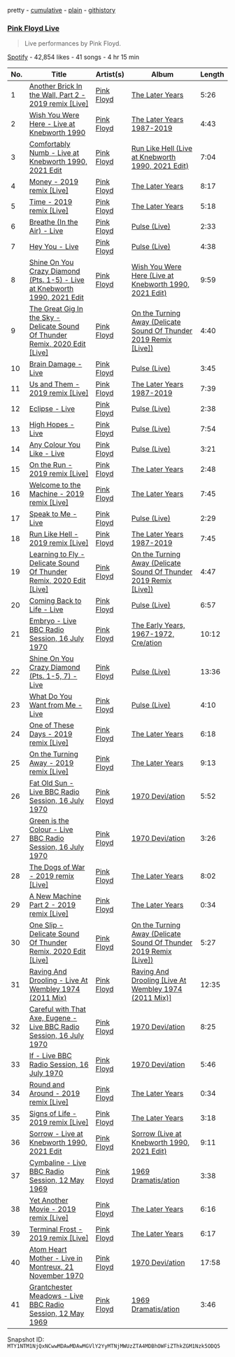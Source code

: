 pretty - [cumulative](/playlists/cumulative/37i9dQZF1DWW3dD0LM7ij4.md) - [plain](/playlists/plain/37i9dQZF1DWW3dD0LM7ij4) - [githistory](https://github.githistory.xyz/mackorone/spotify-playlist-archive/blob/main/playlists/plain/37i9dQZF1DWW3dD0LM7ij4)

### [Pink Floyd Live](https://open.spotify.com/playlist/37i9dQZF1DWW3dD0LM7ij4)

> Live performances by Pink Floyd.

[Spotify](https://open.spotify.com/user/spotify) - 42,854 likes - 41 songs - 4 hr 15 min

| No. | Title | Artist(s) | Album | Length |
|---|---|---|---|---|
| 1 | [Another Brick In the Wall, Part 2 \- 2019 remix \[Live\]](https://open.spotify.com/track/1xUTI8Ce8IQnyYCGPmrbzS) | [Pink Floyd](https://open.spotify.com/artist/0k17h0D3J5VfsdmQ1iZtE9) | [The Later Years](https://open.spotify.com/album/619Oth6zcoYKqotDbRPRpn) | 5:26 |
| 2 | [Wish You Were Here \- Live at Knebworth 1990](https://open.spotify.com/track/57Nc8KTrSOGqgjxfGzqRP1) | [Pink Floyd](https://open.spotify.com/artist/0k17h0D3J5VfsdmQ1iZtE9) | [The Later Years 1987\-2019](https://open.spotify.com/album/5S6piLR8OYNymGIApEC6k4) | 4:43 |
| 3 | [Comfortably Numb \- Live at Knebworth 1990, 2021 Edit](https://open.spotify.com/track/7d7c3Sn2n1scaJjd5gmqEN) | [Pink Floyd](https://open.spotify.com/artist/0k17h0D3J5VfsdmQ1iZtE9) | [Run Like Hell \(Live at Knebworth 1990, 2021 Edit\)](https://open.spotify.com/album/2Hfo27yzPLcpeMiqssbocT) | 7:04 |
| 4 | [Money \- 2019 remix \[Live\]](https://open.spotify.com/track/03LGbyKGpTElZFVfpeRnyD) | [Pink Floyd](https://open.spotify.com/artist/0k17h0D3J5VfsdmQ1iZtE9) | [The Later Years](https://open.spotify.com/album/619Oth6zcoYKqotDbRPRpn) | 8:17 |
| 5 | [Time \- 2019 remix \[Live\]](https://open.spotify.com/track/4pXxIVE4YTBE8b5HQdjqOC) | [Pink Floyd](https://open.spotify.com/artist/0k17h0D3J5VfsdmQ1iZtE9) | [The Later Years](https://open.spotify.com/album/619Oth6zcoYKqotDbRPRpn) | 5:18 |
| 6 | [Breathe \(In the Air\) \- Live](https://open.spotify.com/track/3imr3YB9LhT3W2BHsQ8hpK) | [Pink Floyd](https://open.spotify.com/artist/0k17h0D3J5VfsdmQ1iZtE9) | [Pulse \(Live\)](https://open.spotify.com/album/1uSpngQgBBgwRFYS5sOdqI) | 2:33 |
| 7 | [Hey You \- Live](https://open.spotify.com/track/0Uy1VmHJOqQlEkSyYfs5mO) | [Pink Floyd](https://open.spotify.com/artist/0k17h0D3J5VfsdmQ1iZtE9) | [Pulse \(Live\)](https://open.spotify.com/album/1uSpngQgBBgwRFYS5sOdqI) | 4:38 |
| 8 | [Shine On You Crazy Diamond \(Pts\. 1\-5\) \- Live at Knebworth 1990, 2021 Edit](https://open.spotify.com/track/6UuchWRa9DZ6RTxCUViEyO) | [Pink Floyd](https://open.spotify.com/artist/0k17h0D3J5VfsdmQ1iZtE9) | [Wish You Were Here \(Live at Knebworth 1990, 2021 Edit\)](https://open.spotify.com/album/4Sbr2lxRoedN0EeStH6Trv) | 9:59 |
| 9 | [The Great Gig In the Sky \- Delicate Sound Of Thunder Remix, 2020 Edit \[Live\]](https://open.spotify.com/track/6jhN2lIh4N1piP0hSUVsTA) | [Pink Floyd](https://open.spotify.com/artist/0k17h0D3J5VfsdmQ1iZtE9) | [On the Turning Away \(Delicate Sound Of Thunder 2019 Remix \[Live\]\)](https://open.spotify.com/album/0bd8yr7k20zQP9iPLTKxtS) | 4:40 |
| 10 | [Brain Damage \- Live](https://open.spotify.com/track/70j4F4vRXNMvPnvdA8duVJ) | [Pink Floyd](https://open.spotify.com/artist/0k17h0D3J5VfsdmQ1iZtE9) | [Pulse \(Live\)](https://open.spotify.com/album/1uSpngQgBBgwRFYS5sOdqI) | 3:45 |
| 11 | [Us and Them \- 2019 remix \[Live\]](https://open.spotify.com/track/4y7fXAK8R5CiAibNAl7Iua) | [Pink Floyd](https://open.spotify.com/artist/0k17h0D3J5VfsdmQ1iZtE9) | [The Later Years 1987\-2019](https://open.spotify.com/album/5S6piLR8OYNymGIApEC6k4) | 7:39 |
| 12 | [Eclipse \- Live](https://open.spotify.com/track/6ZmPjDmQ54LEjPfotChN7n) | [Pink Floyd](https://open.spotify.com/artist/0k17h0D3J5VfsdmQ1iZtE9) | [Pulse \(Live\)](https://open.spotify.com/album/1uSpngQgBBgwRFYS5sOdqI) | 2:38 |
| 13 | [High Hopes \- Live](https://open.spotify.com/track/1cy4FxrVbTfYRMlAF0n6LX) | [Pink Floyd](https://open.spotify.com/artist/0k17h0D3J5VfsdmQ1iZtE9) | [Pulse \(Live\)](https://open.spotify.com/album/1uSpngQgBBgwRFYS5sOdqI) | 7:54 |
| 14 | [Any Colour You Like \- Live](https://open.spotify.com/track/4BHeT6HBkdvRB0YSXegsrf) | [Pink Floyd](https://open.spotify.com/artist/0k17h0D3J5VfsdmQ1iZtE9) | [Pulse \(Live\)](https://open.spotify.com/album/1uSpngQgBBgwRFYS5sOdqI) | 3:21 |
| 15 | [On the Run \- 2019 remix \[Live\]](https://open.spotify.com/track/75rTS9ah1yctiZjIwsU7OX) | [Pink Floyd](https://open.spotify.com/artist/0k17h0D3J5VfsdmQ1iZtE9) | [The Later Years](https://open.spotify.com/album/619Oth6zcoYKqotDbRPRpn) | 2:48 |
| 16 | [Welcome to the Machine \- 2019 remix \[Live\]](https://open.spotify.com/track/7hRude5nK6ofdWd1aUf3mi) | [Pink Floyd](https://open.spotify.com/artist/0k17h0D3J5VfsdmQ1iZtE9) | [The Later Years](https://open.spotify.com/album/619Oth6zcoYKqotDbRPRpn) | 7:45 |
| 17 | [Speak to Me \- Live](https://open.spotify.com/track/7MNTMhB5fAaT7SjrCoIFW5) | [Pink Floyd](https://open.spotify.com/artist/0k17h0D3J5VfsdmQ1iZtE9) | [Pulse \(Live\)](https://open.spotify.com/album/1uSpngQgBBgwRFYS5sOdqI) | 2:29 |
| 18 | [Run Like Hell \- 2019 remix \[Live\]](https://open.spotify.com/track/7I0KQYg6KaIe4Q8RoH5FXG) | [Pink Floyd](https://open.spotify.com/artist/0k17h0D3J5VfsdmQ1iZtE9) | [The Later Years 1987\-2019](https://open.spotify.com/album/5S6piLR8OYNymGIApEC6k4) | 7:45 |
| 19 | [Learning to Fly \- Delicate Sound Of Thunder Remix, 2020 Edit \[Live\]](https://open.spotify.com/track/45cQPuGSbVAdLFD0Qaf3ns) | [Pink Floyd](https://open.spotify.com/artist/0k17h0D3J5VfsdmQ1iZtE9) | [On the Turning Away \(Delicate Sound Of Thunder 2019 Remix \[Live\]\)](https://open.spotify.com/album/0bd8yr7k20zQP9iPLTKxtS) | 4:47 |
| 20 | [Coming Back to Life \- Live](https://open.spotify.com/track/6JTYg0H6jvDMtpnP11NpE0) | [Pink Floyd](https://open.spotify.com/artist/0k17h0D3J5VfsdmQ1iZtE9) | [Pulse \(Live\)](https://open.spotify.com/album/1uSpngQgBBgwRFYS5sOdqI) | 6:57 |
| 21 | [Embryo \- Live BBC Radio Session, 16 July 1970](https://open.spotify.com/track/7A7SltRb0KqWimEZqoqCWt) | [Pink Floyd](https://open.spotify.com/artist/0k17h0D3J5VfsdmQ1iZtE9) | [The Early Years, 1967\-1972, Cre/ation](https://open.spotify.com/album/7tH16DtKOmdIyN7TV9SvhG) | 10:12 |
| 22 | [Shine On You Crazy Diamond \(Pts\. 1\-5, 7\) \- Live](https://open.spotify.com/track/1dBubDq1rKvxmPAWN2dXmC) | [Pink Floyd](https://open.spotify.com/artist/0k17h0D3J5VfsdmQ1iZtE9) | [Pulse \(Live\)](https://open.spotify.com/album/1uSpngQgBBgwRFYS5sOdqI) | 13:36 |
| 23 | [What Do You Want from Me \- Live](https://open.spotify.com/track/1eqMju4FY20AWLw8qOY7Er) | [Pink Floyd](https://open.spotify.com/artist/0k17h0D3J5VfsdmQ1iZtE9) | [Pulse \(Live\)](https://open.spotify.com/album/1uSpngQgBBgwRFYS5sOdqI) | 4:10 |
| 24 | [One of These Days \- 2019 remix \[Live\]](https://open.spotify.com/track/7JaQmQKiF2KkHtlK8End9y) | [Pink Floyd](https://open.spotify.com/artist/0k17h0D3J5VfsdmQ1iZtE9) | [The Later Years](https://open.spotify.com/album/619Oth6zcoYKqotDbRPRpn) | 6:18 |
| 25 | [On the Turning Away \- 2019 remix \[Live\]](https://open.spotify.com/track/7gkYyPzHSzINK0PdNS5ehL) | [Pink Floyd](https://open.spotify.com/artist/0k17h0D3J5VfsdmQ1iZtE9) | [The Later Years](https://open.spotify.com/album/619Oth6zcoYKqotDbRPRpn) | 9:13 |
| 26 | [Fat Old Sun \- Live BBC Radio Session, 16 July 1970](https://open.spotify.com/track/5p0wzGinqfkHO8ILJDTPRc) | [Pink Floyd](https://open.spotify.com/artist/0k17h0D3J5VfsdmQ1iZtE9) | [1970 Devi/ation](https://open.spotify.com/album/3phZQKLS56N1n6ESUQMh9e) | 5:52 |
| 27 | [Green is the Colour \- Live BBC Radio Session, 16 July 1970](https://open.spotify.com/track/4DVANTWEtIosY05dg8xCMn) | [Pink Floyd](https://open.spotify.com/artist/0k17h0D3J5VfsdmQ1iZtE9) | [1970 Devi/ation](https://open.spotify.com/album/3phZQKLS56N1n6ESUQMh9e) | 3:26 |
| 28 | [The Dogs of War \- 2019 remix \[Live\]](https://open.spotify.com/track/75WXfSu3uWvQl3x6vrpcSy) | [Pink Floyd](https://open.spotify.com/artist/0k17h0D3J5VfsdmQ1iZtE9) | [The Later Years](https://open.spotify.com/album/619Oth6zcoYKqotDbRPRpn) | 8:02 |
| 29 | [A New Machine Part 2 \- 2019 remix \[Live\]](https://open.spotify.com/track/6Kyz1CzxfgyDKBi32HFJxv) | [Pink Floyd](https://open.spotify.com/artist/0k17h0D3J5VfsdmQ1iZtE9) | [The Later Years](https://open.spotify.com/album/619Oth6zcoYKqotDbRPRpn) | 0:34 |
| 30 | [One Slip \- Delicate Sound Of Thunder Remix, 2020 Edit \[Live\]](https://open.spotify.com/track/1HixYsEvYgKTkKeABDWbRA) | [Pink Floyd](https://open.spotify.com/artist/0k17h0D3J5VfsdmQ1iZtE9) | [On the Turning Away \(Delicate Sound Of Thunder 2019 Remix \[Live\]\)](https://open.spotify.com/album/0bd8yr7k20zQP9iPLTKxtS) | 5:27 |
| 31 | [Raving And Drooling \- Live At Wembley 1974 \(2011 Mix\)](https://open.spotify.com/track/7BD1WhZMJW0G2wqQbvOUqd) | [Pink Floyd](https://open.spotify.com/artist/0k17h0D3J5VfsdmQ1iZtE9) | [Raving And Drooling \[Live At Wembley 1974 \(2011 Mix\)\]](https://open.spotify.com/album/0lNkzKaXAzzzYAkU9nNkRi) | 12:35 |
| 32 | [Careful with That Axe, Eugene \- Live BBC Radio Session, 16 July 1970](https://open.spotify.com/track/0miAkVWzpIrYHQTQwNmFxa) | [Pink Floyd](https://open.spotify.com/artist/0k17h0D3J5VfsdmQ1iZtE9) | [1970 Devi/ation](https://open.spotify.com/album/3phZQKLS56N1n6ESUQMh9e) | 8:25 |
| 33 | [If \- Live BBC Radio Session, 16 July 1970](https://open.spotify.com/track/5e53jf07twaXqP0etN6uyW) | [Pink Floyd](https://open.spotify.com/artist/0k17h0D3J5VfsdmQ1iZtE9) | [1970 Devi/ation](https://open.spotify.com/album/3phZQKLS56N1n6ESUQMh9e) | 5:46 |
| 34 | [Round and Around \- 2019 remix \[Live\]](https://open.spotify.com/track/0MrFD0inYrARn0CKdIp1cx) | [Pink Floyd](https://open.spotify.com/artist/0k17h0D3J5VfsdmQ1iZtE9) | [The Later Years](https://open.spotify.com/album/619Oth6zcoYKqotDbRPRpn) | 0:34 |
| 35 | [Signs of Life \- 2019 remix \[Live\]](https://open.spotify.com/track/3WYct0etrRZLnMovAs4Nnr) | [Pink Floyd](https://open.spotify.com/artist/0k17h0D3J5VfsdmQ1iZtE9) | [The Later Years](https://open.spotify.com/album/619Oth6zcoYKqotDbRPRpn) | 3:18 |
| 36 | [Sorrow \- Live at Knebworth 1990, 2021 Edit](https://open.spotify.com/track/2lQOAwwFylugYgMvhvINUz) | [Pink Floyd](https://open.spotify.com/artist/0k17h0D3J5VfsdmQ1iZtE9) | [Sorrow \(Live at Knebworth 1990, 2021 Edit\)](https://open.spotify.com/album/2iY0JN0rwJfcXvXat9B0wG) | 9:11 |
| 37 | [Cymbaline \- Live BBC Radio Session, 12 May 1969](https://open.spotify.com/track/4TBJL6z7Q0BsTJZIPw0OC7) | [Pink Floyd](https://open.spotify.com/artist/0k17h0D3J5VfsdmQ1iZtE9) | [1969 Dramatis/ation](https://open.spotify.com/album/2gwXtWF0XPi4hUmAtaOlRa) | 3:38 |
| 38 | [Yet Another Movie \- 2019 remix \[Live\]](https://open.spotify.com/track/5dlL1PVoVscf1hbcPRDg70) | [Pink Floyd](https://open.spotify.com/artist/0k17h0D3J5VfsdmQ1iZtE9) | [The Later Years](https://open.spotify.com/album/619Oth6zcoYKqotDbRPRpn) | 6:16 |
| 39 | [Terminal Frost \- 2019 remix \[Live\]](https://open.spotify.com/track/1ecPv9ymYtafPtVeYyV3KJ) | [Pink Floyd](https://open.spotify.com/artist/0k17h0D3J5VfsdmQ1iZtE9) | [The Later Years](https://open.spotify.com/album/619Oth6zcoYKqotDbRPRpn) | 6:17 |
| 40 | [Atom Heart Mother \- Live in Montreux, 21 November 1970](https://open.spotify.com/track/3VXjWjfMVfxG6TK7UMGjrC) | [Pink Floyd](https://open.spotify.com/artist/0k17h0D3J5VfsdmQ1iZtE9) | [1970 Devi/ation](https://open.spotify.com/album/3phZQKLS56N1n6ESUQMh9e) | 17:58 |
| 41 | [Grantchester Meadows \- Live BBC Radio Session, 12 May 1969](https://open.spotify.com/track/0kF2YNDSlAjZePVeq11L8l) | [Pink Floyd](https://open.spotify.com/artist/0k17h0D3J5VfsdmQ1iZtE9) | [1969 Dramatis/ation](https://open.spotify.com/album/2gwXtWF0XPi4hUmAtaOlRa) | 3:46 |

Snapshot ID: `MTY1NTM1NjQxNCwwMDAwMDAwMGVlY2YyMTNjMWUzZTA4MDBhOWFiZThkZGM1Nzk5ODQ5`
